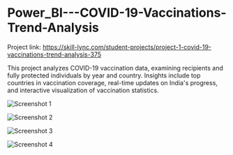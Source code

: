 # Power_BI---COVID-19-Vaccinations-Trend-Analysis

Project link: https://skill-lync.com/student-projects/project-1-covid-19-vaccinations-trend-analysis-375


This project analyzes COVID-19 vaccination data, examining recipients and fully protected individuals by year and country. Insights include top countries in vaccination coverage, real-time updates on India's progress, and interactive visualization of vaccination statistics.

![Screenshot 1](https://github.com/TheRonnie/Power_BI---COVID-19-Vaccinations-Trend-Analysis/assets/98576788/09524ca9-4fae-473f-8cb7-f1a3f384d1fd)

![Screenshot 2](https://github.com/TheRonnie/Power_BI---COVID-19-Vaccinations-Trend-Analysis/assets/98576788/106c9764-0ccb-4bd4-a7d6-18ddcaedf8b6)

![Screenshot 3](https://github.com/TheRonnie/Power_BI---COVID-19-Vaccinations-Trend-Analysis/assets/98576788/ddb14edb-d955-4ef0-b3f2-14d79fda0a1b)

![Screenshot 4](https://github.com/TheRonnie/Power_BI---COVID-19-Vaccinations-Trend-Analysis/assets/98576788/cd9c9ed4-68bc-49d6-84cf-96c7cba18abe)
